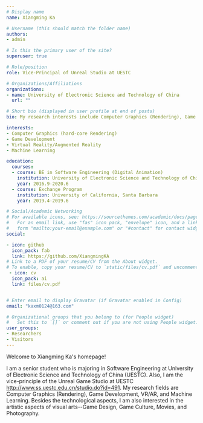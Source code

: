 ```yaml
---
# Display name
name: Xiangming Ka

# Username (this should match the folder name)
authors:
- admin

# Is this the primary user of the site?
superuser: true

# Role/position
role: Vice-Principal of Unreal Studio at UESTC

# Organizations/Affiliations
organizations:
- name: University of Electronic Science and Technology of China
  url: ""

# Short bio (displayed in user profile at end of posts)
bio: My research interests include Computer Graphics (Rendering), Game Development, Computer Vision, and Machine Learning.

interests:
- Computer Graphics (hard-core Rendering)
- Game Development
- Virtual Reality/Augmented Reality
- Machine Learning

education:
  courses:
  - course: BE in Software Engineering (Digital Animation)
    institution: University of Electronic Science and Technology of China
    year: 2016.9-2020.6
  - course: Exchange Program
    institution: University of California, Santa Barbara
    year: 2019.4-2019.6

# Social/Academic Networking
# For available icons, see: https://sourcethemes.com/academic/docs/page-builder/#icons
#   For an email link, use "fas" icon pack, "envelope" icon, and a link in the
#   form "mailto:your-email@example.com" or "#contact" for contact widget.
social:

- icon: github
  icon_pack: fab
  link: https://github.com/XiangmingKA
# Link to a PDF of your resume/CV from the About widget.
# To enable, copy your resume/CV to `static/files/cv.pdf` and uncomment the lines below.
 - icon: cv
  icon_pack: ai
  link: files/cv.pdf


# Enter email to display Gravatar (if Gravatar enabled in Config)
email: "kaxm0124@163.com"

# Organizational groups that you belong to (for People widget)
#   Set this to `[]` or comment out if you are not using People widget.
user_groups:
- Researchers
- Visitors
---
```


Welcome to Xiangming Ka's homepage!

I am a senior student who is majoring in Software Engineering at University of Electronic Science and Technology of China (UESTC). Also, I am the vice-principle of the Unreal Game Studio at UESTC http://www.ss.uestc.edu.cn/studio.do?id=491. My research fields are Computer Graphics (Rendering), Game Development, VR/AR, and Machine Learning. Besides the technological aspects, I am also interested in the artistic aspects of visual arts--Game Design, Game Culture, Movies, and Photography.
